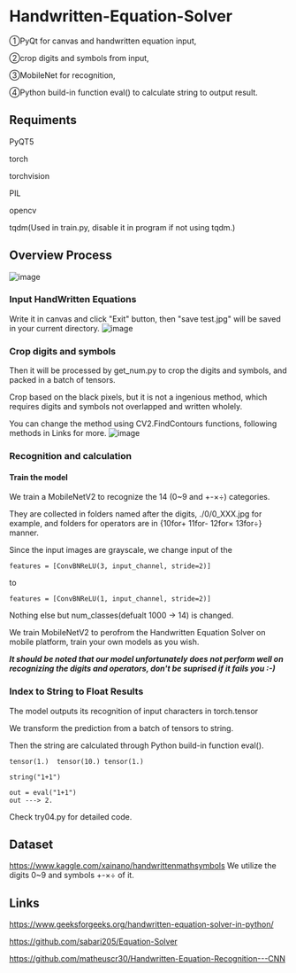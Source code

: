 # Handwritten-Equation-Solver
①PyQt for canvas and handwritten equation input, 

②crop digits and symbols from input, 

③MobileNet for recognition,

④Python build-in function eval() to calculate string to output result.

## Requiments
PyQT5

torch

torchvision

PIL

opencv

tqdm(Used in train.py, disable it in program if not using tqdm.)

## Overview Process
![image](https://user-images.githubusercontent.com/61113791/161964590-79f4380b-b241-441f-9ff7-1df7e5acf03e.png)

### Input HandWritten Equations
Write it in canvas and click "Exit" button, then "save test.jpg" will be saved in your current directory. 
![image](https://user-images.githubusercontent.com/61113791/161966141-3461b580-1ab5-4b63-a115-52fd971e5131.png)



### Crop digits and symbols
Then it will be processed by get_num.py to crop the digits and symbols, and packed in a batch of tensors.

Crop based on the black pixels, but it is not a ingenious method, which requires digits and symbols not overlapped and written wholely.

You can change the method using CV2.FindContours functions, following methods in Links for more.
![image](https://user-images.githubusercontent.com/61113791/161967125-d8a581e4-6cc1-4847-b781-a405fc828bd2.png)

### Recognition and calculation
#### Train the model
We train a MobileNetV2 to recognize the 14 (0~9 and +-×÷) categories.

They are collected in folders named after the digits, ./0/0_XXX.jpg for example, and folders for operators are in {10for+ 11for- 12for× 13for÷} manner.

Since the input images are grayscale, we change input of the
```
features = [ConvBNReLU(3, input_channel, stride=2)]
```
to
```
features = [ConvBNReLU(1, input_channel, stride=2)]
```
Nothing else but num_classes(defualt 1000 -> 14) is changed.

We train MobileNetV2 to perofrom the Handwritten Equation Solver on mobile platform, train your own models as you wish.

***It should be noted that our model unfortunately does not perform well on recognizing the digits and operators, don't be suprised if it fails you :-)***

### Index to String to Float Results
The model outputs its recognition of input characters in torch.tensor

We transform the prediction from a batch of tensors to string.

Then the string are calculated through Python build-in function eval().

```
tensor(1.)  tensor(10.) tensor(1.)

string("1+1")

out = eval("1+1") 
out ---> 2.
```

Check try04.py for detailed code.

## Dataset
https://www.kaggle.com/xainano/handwrittenmathsymbols
We utilize the digits 0~9 and symbols +-×÷ of it.

## Links
https://www.geeksforgeeks.org/handwritten-equation-solver-in-python/

https://github.com/sabari205/Equation-Solver

https://github.com/matheuscr30/Handwritten-Equation-Recognition---CNN

